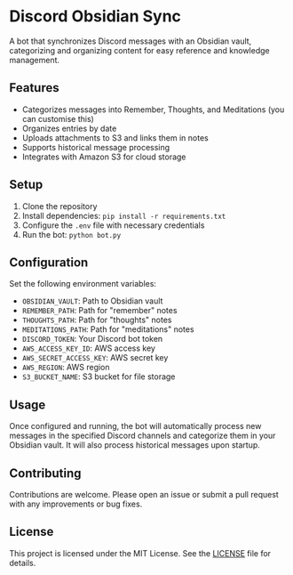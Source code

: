 # Discord Obsidian Sync

A bot that synchronizes Discord messages with an Obsidian vault, categorizing and organizing content for easy reference and knowledge management.

## Features

- Categorizes messages into Remember, Thoughts, and Meditations (you can customise this)
- Organizes entries by date
- Uploads attachments to S3 and links them in notes
- Supports historical message processing
- Integrates with Amazon S3 for cloud storage

## Setup

1. Clone the repository
2. Install dependencies: `pip install -r requirements.txt`
3. Configure the `.env` file with necessary credentials
4. Run the bot: `python bot.py`

## Configuration

Set the following environment variables:

- `OBSIDIAN_VAULT`: Path to Obsidian vault
- `REMEMBER_PATH`: Path for "remember" notes
- `THOUGHTS_PATH`: Path for "thoughts" notes
- `MEDITATIONS_PATH`: Path for "meditations" notes
- `DISCORD_TOKEN`: Your Discord bot token
- `AWS_ACCESS_KEY_ID`: AWS access key
- `AWS_SECRET_ACCESS_KEY`: AWS secret key
- `AWS_REGION`: AWS region
- `S3_BUCKET_NAME`: S3 bucket for file storage

## Usage

Once configured and running, the bot will automatically process new messages in the specified Discord channels and categorize them in your Obsidian vault. It will also process historical messages upon startup.

## Contributing

Contributions are welcome. Please open an issue or submit a pull request with any improvements or bug fixes.

## License

This project is licensed under the MIT License. See the [LICENSE](LICENSE) file for details.
